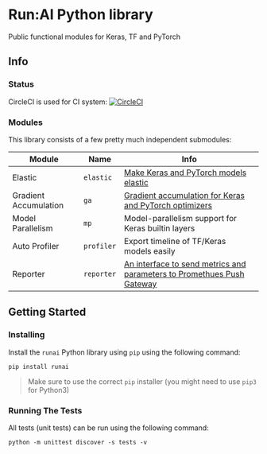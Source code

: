 # Run:AI Python library

Public functional modules for Keras, TF and PyTorch

## Info

### Status

CircleCI is used for CI system:
[![CircleCI](https://circleci.com/gh/run-ai/runai/tree/master.svg?style=svg&circle-token=438045a8ae6e2d2a2253bae97ccf82dc94bcfd5b)](https://circleci.com/gh/run-ai/runai/tree/master)

### Modules

This library consists of a few pretty much independent submodules:

| Module | Name | Info |
|--------|------|------|
| Elastic | `elastic` | [Make Keras and PyTorch models elastic](runai/elastic/README.md) |
| Gradient Accumulation | `ga` | [Gradient accumulation for Keras and PyTorch optimizers](runai/ga/README.md) |
| Model Parallelism | `mp` | Model-parallelism support for Keras builtin layers |
| Auto Profiler | `profiler` | Export timeline of TF/Keras models easily |
| Reporter | `reporter` | [An interface to send metrics and parameters to Promethues Push Gateway](runai/reporter/README.md) |

## Getting Started

### Installing

Install the `runai` Python library using `pip` using the following command:

```
pip install runai
```

> Make sure to use the correct `pip` installer (you might need to use `pip3` for Python3)

### Running The Tests

All tests (unit tests) can be run using the following command:

```
python -m unittest discover -s tests -v
```
